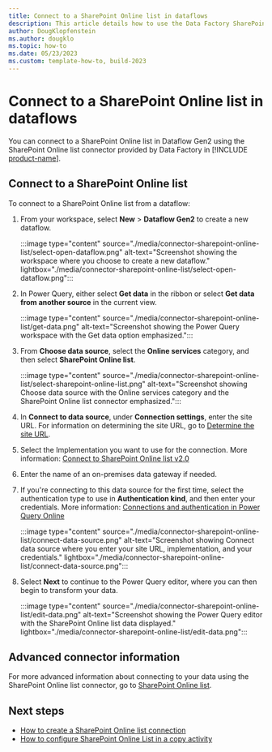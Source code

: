 ```yaml
---
title: Connect to a SharePoint Online list in dataflows
description: This article details how to use the Data Factory SharePoint Online list connector in Microsoft Fabric to connect to a SharePoint Online list in dataflows.
author: DougKlopfenstein
ms.author: dougklo
ms.topic: how-to
ms.date: 05/23/2023
ms.custom: template-how-to, build-2023
---
```


# Connect to a SharePoint Online list in dataflows

You can connect to a SharePoint Online list in Dataflow Gen2 using the SharePoint Online list connector provided by Data Factory in [!INCLUDE [product-name](../includes/product-name.md)].

## Connect to a SharePoint Online list

To connect to a SharePoint Online list from a dataflow:

1. From your workspace, select **New** > **Dataflow Gen2** to create a new dataflow.

   :::image type="content" source="./media/connector-sharepoint-online-list/select-open-dataflow.png" alt-text="Screenshot showing the workspace where you choose to create a new dataflow." lightbox="./media/connector-sharepoint-online-list/select-open-dataflow.png":::

1. In Power Query, either select **Get data** in the ribbon or select **Get data from another source** in the current view.

   :::image type="content" source="./media/connector-sharepoint-online-list/get-data.png" alt-text="Screenshot showing the Power Query workspace with the Get data option emphasized.":::

1. From **Choose data source**, select the **Online services** category, and then select **SharePoint Online list**.

   :::image type="content" source="./media/connector-sharepoint-online-list/select-sharepoint-online-list.png" alt-text="Screenshot showing Choose data source with the Online services category and the SharePoint Online list connector emphasized.":::

1. In **Connect to data source**, under **Connection settings**, enter the site URL. For information on determining the site URL, go to [Determine the site URL](/power-query/connectors/sharepoint-online-list#determine-the-site-url).

1. Select the Implementation you want to use for the connection. More information: [Connect to SharePoint Online list v2.0](/power-query/connectors/sharepoint-online-list#connect-to-sharepoint-online-list-v20)

1. Enter the name of an on-premises data gateway if needed.

1. If you're connecting to this data source for the first time, select the authentication type to use in **Authentication kind**, and then enter your credentials. More information: [Connections and authentication in Power Query Online](/power-query/connection-authentication-pqo)

   :::image type="content" source="./media/connector-sharepoint-online-list/connect-data-source.png" alt-text="Screenshot showing Connect data source where you enter your site URL, implementation, and your credentials." lightbox="./media/connector-sharepoint-online-list/connect-data-source.png":::

1. Select **Next** to continue to the Power Query editor, where you can then begin to transform your data.

   :::image type="content" source="./media/connector-sharepoint-online-list/edit-data.png" alt-text="Screenshot showing the Power Query editor with the SharePoint Online list data displayed." lightbox="./media/connector-sharepoint-online-list/edit-data.png":::

## Advanced connector information

For more advanced information about connecting to your data using the SharePoint Online list connector, go to [SharePoint Online list](/power-query/connectors/sharepoint-online-list).

## Next steps

- [How to create a SharePoint Online list connection](connector-sharepoint-online-list.md)
- [How to configure SharePoint Online List in a copy activity](connector-sharepoint-online-list-copy-activity.md)
